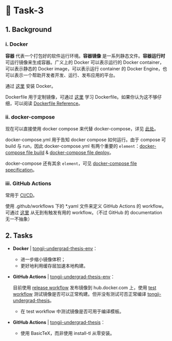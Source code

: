 # :rocket: Task-3

## 1. Background

### i. Docker

**容器** 代表一个打包好的软件运行环境。**容器镜像** 是一系列静态文件。**容器运行时** 可运行镜像来生成容器。广义上的 Docker 可以表示运行的 Docker container，可以表示静态的 Docker image，可以表示运行 container 的 Docker Engine，也可以表示一个帮助开发者开发、运行、发布应用的平台。

通过 [这里](https://docs.docker.com/engine/install/) 安装 Docker。

Dockerfile 用于定制镜像，可通过 [这里](https://docs.docker.com/develop/develop-images/dockerfile_best-practices/) 学习 Dockerfile。如果你认为这不够仔细，可以阅读 [Dockerfile Reference](https://docs.docker.com/engine/reference/builder/)。

### ii. docker-compose

现在可以直接使用 docker compose 来代替 docker-compose，详见 [此处](https://docs.docker.com/compose/#compose-v2-and-the-new-docker-compose-command)。

docker-compose.yml 用于告知 docker compose 如何运行。由于 compose 可 build 与 run，因此 docker-compose.yml 有两个重要的 `element`：[docker-compose file build](https://docs.docker.com/compose/compose-file/build/) & [docker-compose file deploy](https://docs.docker.com/compose/compose-file/deploy/)。

docker-compose 还有其余 `element`，可见 [docker-compose file specification](https://docs.docker.com/compose/compose-file/)。

### iii. GitHub Actions

常用于 [CI/CD](https://about.gitlab.com/topics/ci-cd/)。

使用 .github/workflows 下的 *.yaml 文件来定义 GitHub Actions 的 workflow。可通过 [这里](https://docs.github.com/en/actions/using-workflows/about-workflows) 从无到有触发有用的 workflow。（不过 GitHub 的 documentation 无一不抽象）

## 2. Tasks

* **Docker** | [tongji-undergrad-thesis-env](https://github.com/TJ-CSCCG/tongji-undergrad-thesis-env)：

  * 进一步缩小镜像体积；
  * 更好地利用缓存层加速本地构建。

* **GitHub Actions** | [tongji-undergrad-thesis-env](https://github.com/TJ-CSCCG/tongji-undergrad-thesis-env)：

  目前使用 [release workflow](https://github.com/TJ-CSCCG/tongji-undergrad-thesis-env/actions/workflows/release.yaml) 发布镜像到 hub.docker.com 上，使用 [test workflow](https://github.com/TJ-CSCCG/tongji-undergrad-thesis-env/actions/workflows/test.yaml) 测试镜像是否可以正常构建。但并没有测试可否正常编译 [tongji-undergrad-thesis](https://github.com/TJ-CSCCG/tongji-undergrad-thesis)。

  * 在 test workflow 中测试镜像是否可用于编译模板。

* **GitHub Actions** | [tongji-undergrad-thesis](https://github.com/TJ-CSCCG/tongji-undergrad-thesis)：

  * 使用 BasicTeX，而非使用 install-tl 从零安装。
